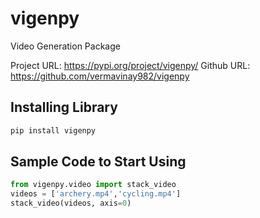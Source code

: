 # vigenpy
Video Generation Package

Project URL: https://pypi.org/project/vigenpy/
Github URL: https://github.com/vermavinay982/vigenpy

## Installing Library
```bash
pip install vigenpy
```

## Sample Code to Start Using
```python
from vigenpy.video import stack_video
videos = ['archery.mp4','cycling.mp4']
stack_video(videos, axis=0) 
```